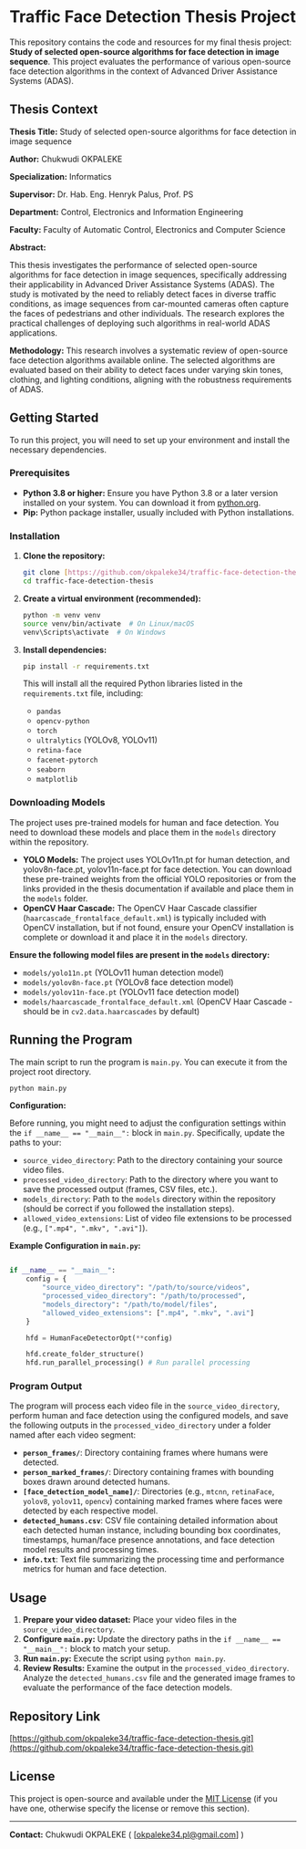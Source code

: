 
# Traffic Face Detection Thesis Project

This repository contains the code and resources for my final thesis project: **Study of selected open-source algorithms for face detection in image sequence**. This project evaluates the performance of various open-source face detection algorithms in the context of Advanced Driver Assistance Systems (ADAS).

## Thesis Context

**Thesis Title:** Study of selected open-source algorithms for face detection in image sequence

**Author:** Chukwudi OKPALEKE

**Specialization:** Informatics

**Supervisor:** Dr. Hab. Eng. Henryk Palus, Prof. PS

**Department:** Control, Electronics and Information Engineering

**Faculty:** Faculty of Automatic Control, Electronics and Computer Science

**Abstract:**

This thesis investigates the performance of selected open-source algorithms for face detection in image sequences, specifically addressing their applicability in Advanced Driver Assistance Systems (ADAS). The study is motivated by the need to reliably detect faces in diverse traffic conditions, as image sequences from car-mounted cameras often capture the faces of pedestrians and other individuals. The research explores the practical challenges of deploying such algorithms in real-world ADAS applications.

**Methodology:** This research involves a systematic review of open-source face detection algorithms available online. The selected algorithms are evaluated based on their ability to detect faces under varying skin tones, clothing, and lighting conditions, aligning with the robustness requirements of ADAS.

## Getting Started

To run this project, you will need to set up your environment and install the necessary dependencies.

### Prerequisites

* **Python 3.8 or higher:** Ensure you have Python 3.8 or a later version installed on your system. You can download it from [python.org](https://www.google.com/url?sa=E&source=gmail&q=https://www.python.org).
* **Pip:**  Python package installer, usually included with Python installations.

### Installation

1. **Clone the repository:**

   ```bash
   git clone [https://github.com/okpaleke34/traffic-face-detection-thesis.git](https://github.com/okpaleke34/traffic-face-detection-thesis.git)
   cd traffic-face-detection-thesis
   ```
2. **Create a virtual environment (recommended):**

   ```bash
   python -m venv venv
   source venv/bin/activate  # On Linux/macOS
   venv\Scripts\activate  # On Windows
   ```
3. **Install dependencies:**

   ```bash
   pip install -r requirements.txt
   ```

   This will install all the required Python libraries listed in the `requirements.txt` file, including:

   * `pandas`
   * `opencv-python`
   * `torch`
   * `ultralytics` (YOLOv8, YOLOv11)
   * `retina-face`
   * `facenet-pytorch`
   * `seaborn`
   * `matplotlib`

### Downloading Models

The project uses pre-trained models for human and face detection. You need to download these models and place them in the `models` directory within the repository.

* **YOLO Models:** The project uses YOLOv11n.pt for human detection, and yolov8n-face.pt, yolov11n-face.pt for face detection. You can download these pre-trained weights from the official YOLO repositories or from the links provided in the thesis documentation if available and place them in the `models` folder.
* **OpenCV Haar Cascade:** The OpenCV Haar Cascade classifier (`haarcascade_frontalface_default.xml`) is typically included with OpenCV installation, but if not found, ensure your OpenCV installation is complete or download it and place it in the `models` directory.

**Ensure the following model files are present in the `models` directory:**

* `models/yolo11n.pt` (YOLOv11 human detection model)
* `models/yolov8n-face.pt` (YOLOv8 face detection model)
* `models/yolov11n-face.pt` (YOLOv11 face detection model)
* `models/haarcascade_frontalface_default.xml` (OpenCV Haar Cascade - should be in `cv2.data.haarcascades` by default)

## Running the Program

The main script to run the program is `main.py`. You can execute it from the project root directory.

```bash
python main.py
```

**Configuration:**

Before running, you might need to adjust the configuration settings within the `if __name__ == "__main__":` block in `main.py`.  Specifically, update the paths to your:

* `source_video_directory`:  Path to the directory containing your source video files.
* `processed_video_directory`: Path to the directory where you want to save the processed output (frames, CSV files, etc.).
* `models_directory`:  Path to the `models` directory within the repository (should be correct if you followed the installation steps).
* `allowed_video_extensions`:  List of video file extensions to be processed (e.g., `[".mp4", ".mkv", ".avi"]`).

**Example Configuration in `main.py`:**

```python

if __name__ == "__main__":
    config = {
        "source_video_directory": "/path/to/source/videos",
        "processed_video_directory": "/path/to/processed",
        "models_directory": "/path/to/model/files",
        "allowed_video_extensions": [".mp4", ".mkv", ".avi"]
    }

    hfd = HumanFaceDetectorOpt(**config)

    hfd.create_folder_structure()
    hfd.run_parallel_processing() # Run parallel processing
```

### Program Output

The program will process each video file in the `source_video_directory`, perform human and face detection using the configured models, and save the following outputs in the `processed_video_directory` under a folder named after each video segment:

* **`person_frames/`**: Directory containing frames where humans were detected.
* **`person_marked_frames/`**: Directory containing frames with bounding boxes drawn around detected humans.
* **`[face_detection_model_name]/`**: Directories (e.g., `mtcnn`, `retinaFace`, `yolov8`, `yolov11`, `opencv`) containing marked frames where faces were detected by each respective model.
* **`detected_humans.csv`**: CSV file containing detailed information about each detected human instance, including bounding box coordinates, timestamps, human/face presence annotations, and face detection model results and processing times.
* **`info.txt`**: Text file summarizing the processing time and performance metrics for human and face detection.

## Usage

1. **Prepare your video dataset:** Place your video files in the `source_video_directory`.
2. **Configure `main.py`:** Update the directory paths in the `if __name__ == "__main__":` block to match your setup.
3. **Run `main.py`:** Execute the script using `python main.py`.
4. **Review Results:**  Examine the output in the `processed_video_directory`. Analyze the `detected_humans.csv` file and the generated image frames to evaluate the performance of the face detection models.

## Repository Link

[https://github.com/okpaleke34/traffic-face-detection-thesis.git](https://github.com/okpaleke34/traffic-face-detection-thesis.git)

## License

This project is open-source and available under the [MIT License](https://www.google.com/url?sa=E&source=gmail&q=LICENSE) (if you have one, otherwise specify the license or remove this section).

---

**Contact:** Chukwudi OKPALEKE ( [okpaleke34.pl@gmail.com] )
